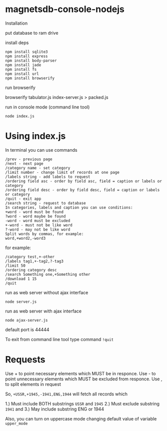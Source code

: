 # magnetsdb-console-nodejs


Installation

put database to ram drive

install deps

```
npm install sqlite3
npm install express
npm install body-parser
npm install jade
npm install fs
npm install url
npm install browserify
```

run browserify

browserify tabulator.js index-server.js  > packed.js

run in console mode (command line tool)

```node index.js```

Using index.js
==============

In terminal you can use commands

```
/prev - previous page
/next - next page
/category name - set category
/limit number - change limit of records at one page
/labels string - add labels to request
/ordering field asc - order by field asc, field = caption or labels or category
/ordering field desc - order by field desc, field = caption or labels or category
/quit - exit app
/search string - request to database
In categories, labels and caption you can use conditions:
+word - word must be found
?word - word maybe be found
-word - word must be excluded
+-word - must not be like word
?-word - may not be like word
Split words by commas, for example:
word,+word2,-word3
```

for example:
```
/category test,+-other
/labels tag1,+-tag2,?-tag3
/limit 50
/ordering category desc
/search Something one,+Something other
/download 1 15
/quit
```

run as web server without ajax interface

```node server.js```

run as web server with ajax interface

```node ajax-server.js```

default port is 44444

To exit from command line tool type command ```!quit``` 

Requests
============

Use + to point neсessary elements which MUST be in responce.
Use - to point unnecessary elements which MUST be excluded from responce.
Use , to split elements in request

So, ```+USSR,+1945,-1941,ENG,1944```  will fetch all records which

1.) Must include BOTH  substrings ```USSR``` and ```1945```
2.) Must exclude substring ```1941``` and
3.) May include substring ENG or 1944

Also, you can turn on uppercase mode changing default value of variable ```upper_mode```
